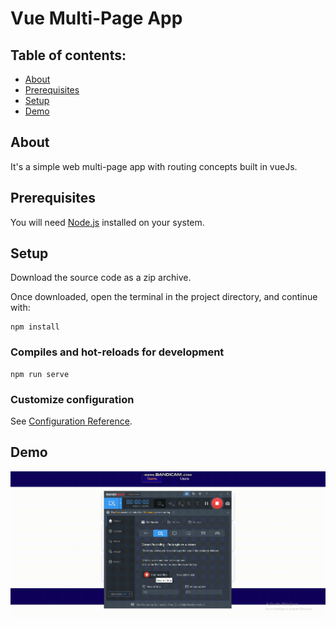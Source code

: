 # Vue Multi-Page App  

## Table of contents:

- [About](#about)
- [Prerequisites](#prerequisites)
- [Setup](#setup)
- [Demo](#demo)

## About

It's a simple web multi-page app with routing concepts built in vueJs.

## Prerequisites

You will need [Node.js](https://nodejs.org) installed on your system.

## Setup

Download the source code as a zip archive.

Once downloaded, open the terminal in the project directory, and continue with:

```
npm install
```

### Compiles and hot-reloads for development

```
npm run serve
```

### Customize configuration

See [Configuration Reference](https://cli.vuejs.org/config/).

## Demo
![Alt Text](bandicam-2022-09-30-19-58-36-889.gif)
